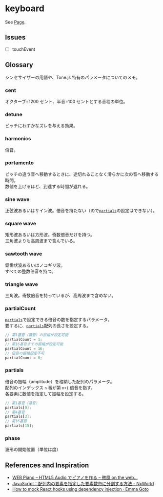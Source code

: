 # keyboard

See [Page](https://l1ck0h.github.io/keyboard/).

## Issues

- [ ] touchEvent

## Glossary

シンセサイザーの用語や、Tone.js 特有のパラメータについてのメモ。

### cent

オクターブ=1200 セント、半音=100 セントとする音程の単位。

### detune

ピッチにわずかなズレを与える効果。

### harmonics

倍音。

### portamento

ピッチの違う音へ移動するときに、途切れることなく滑らかに次の音へ移動する時間。  
数値を上げるほど、到達する時間が遅れる。

### sine wave

正弦波あるいはサイン波。倍音を持たない（ので[`partials`](#partials)の設定はできない）。

### square wave

矩形波あるいは方形波。奇数倍音だけを持つ。  
三角波よりも高周波まで含んでいる。

### sawtooth wave

鋸歯状波あるいはノコギリ波。  
すべての整数倍音を持つ。

### triangle wave

三角波。奇数倍音を持っているが、高周波まで含めない。

### partialCount

[`partials`](#partials)で設定できる倍音の数を指定するパラメータ。  
要するに、[`partials`](#partials)配列の長さを設定する。

```js
// 第1基音（基音）の振幅が設定可能
partialCount = 1;
// 第16基音までの振幅が設定可能
partialCount = 16;
// 倍音の振幅設定不可
partialCount = 0;
```

### partials

倍音の振幅（amplitude）を格納した配列のパラメータ。  
配列のインデックス `n` 番が第 `n+1` 倍音を指す。  
各要素に数値を指定して振幅を設定する。

```js
// 第1基音（基音）
partials[0];
// 第4基音
partials[3];
// 第16基音
partials[15];
```

### phase

波形の開始位置（単位は度）

## References and Inspiration

- [WEB Piano – HTML5 Audio でピアノを作る – 微風 on the web…](https://web-breeze.net/web-piano-html5audio/)
- [JavaScript：配列内の要素を指定した要素数毎に分割する方法 - NxWorld](https://www.nxworld.net/js-array-chunk.html)
- [How to mock React hooks using dependency injection · Emma Goto](https://www.emgoto.com/react-dependency-injection/)

